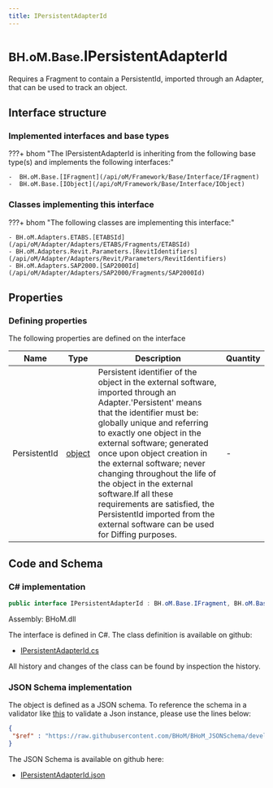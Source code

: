 ```yaml
---
title: IPersistentAdapterId
---
```


# <small>BH.oM.Base.</small>**IPersistentAdapterId**

Requires a Fragment to contain a PersistentId, imported through an Adapter, that can be used to track an object.

## Interface structure

### Implemented interfaces and base types

???+ bhom "The IPersistentAdapterId is inheriting from the following base type(s) and implements the following interfaces:"

    -  BH.oM.Base.[IFragment](/api/oM/Framework/Base/Interface/IFragment)
    -  BH.oM.Base.[IObject](/api/oM/Framework/Base/Interface/IObject)


### Classes implementing this interface

???+ bhom "The following classes are implementing this interface:"

    - BH.oM.Adapters.ETABS.[ETABSId](/api/oM/Adapter/Adapters/ETABS/Fragments/ETABSId)
    - BH.oM.Adapters.Revit.Parameters.[RevitIdentifiers](/api/oM/Adapter/Adapters/Revit/Parameters/RevitIdentifiers)
    - BH.oM.Adapters.SAP2000.[SAP2000Id](/api/oM/Adapter/Adapters/SAP2000/Fragments/SAP2000Id)


## Properties



### Defining properties

The following properties are defined on the interface

| Name             | Type             | Description      | Quantity         |
|------------------|------------------|------------------|------------------|
| PersistentId | [object](https://learn.microsoft.com/en-us/dotnet/api/System.Object?view=netstandard-2.0) | Persistent identifier of the object in the external software, imported through an Adapter.'Persistent' means that the identifier must be: globally unique and referring to exactly one object in the external software; generated once upon object creation in the external software; never changing throughout the life of the object in the external software.If all these requirements are satisfied, the PersistentId imported from the external software can be used for Diffing purposes. | - |


## Code and Schema

### C# implementation

``` C# title="C#"
public interface IPersistentAdapterId : BH.oM.Base.IFragment, BH.oM.Base.IObject
```

Assembly: BHoM.dll

The interface is defined in C#. The class definition is available on github:

- [IPersistentAdapterId.cs](https://github.com/BHoM/BHoM/blob/develop/BHoM/Interface\IPersistentAdapterId.cs)

All history and changes of the class can be found by inspection the history.
### JSON Schema implementation

The object is defined as a JSON schema. To reference the schema in a validator like [this](https://www.jsonschemavalidator.net/) to validate a Json instance, please use the lines below:

``` json title="JSON Schema"
{
 "$ref" : "https://raw.githubusercontent.com/BHoM/BHoM_JSONSchema/develop/BHoM/IPersistentAdapterId.json"
}
```

The JSON Schema is available on github here:

- [IPersistentAdapterId.json](https://github.com/BHoM/BHoM_JSONSchema/blob/develop/BHoM/IPersistentAdapterId.json)
